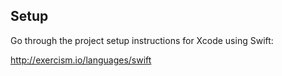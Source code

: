 ## Setup

Go through the project setup instructions for Xcode using Swift:

http://exercism.io/languages/swift

